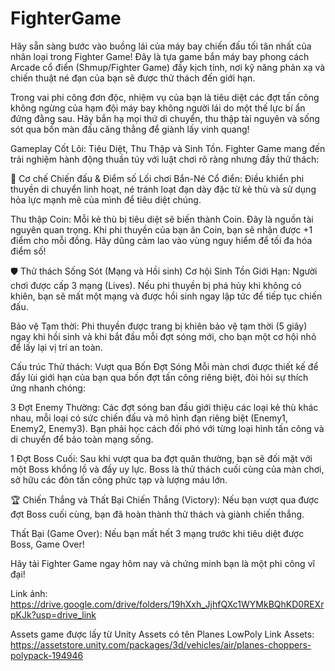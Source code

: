 # FighterGame
Hãy sẵn sàng bước vào buồng lái của máy bay chiến đấu tối tân nhất của nhân loại trong Fighter Game! Đây là tựa game bắn máy bay phong cách Arcade cổ điển (Shmup/Fighter Game) đầy kịch tính, nơi kỹ năng phản xạ và chiến thuật né đạn của bạn sẽ được thử thách đến giới hạn.

Trong vai phi công đơn độc, nhiệm vụ của bạn là tiêu diệt các đợt tấn công không ngừng của hạm đội máy bay không người lái do một thế lực bí ẩn đứng đằng sau. Hãy bắn hạ mọi thứ di chuyển, thu thập tài nguyên và sống sót qua bốn màn đấu căng thẳng để giành lấy vinh quang!

Gameplay Cốt Lõi: Tiêu Diệt, Thu Thập và Sinh Tồn.
Fighter Game mang đến trải nghiệm hành động thuần túy với luật chơi rõ ràng nhưng đầy thử thách:

🚀 Cơ chế Chiến đấu & Điểm số
Lối chơi Bắn-Né Cổ điển: Điều khiển phi thuyền di chuyển linh hoạt, né tránh loạt đạn dày đặc từ kẻ thù và sử dụng hỏa lực mạnh mẽ của mình để tiêu diệt chúng.

Thu thập Coin: Mỗi kẻ thù bị tiêu diệt sẽ biến thành Coin. Đây là nguồn tài nguyên quan trọng. Khi phi thuyền của bạn ăn Coin, bạn sẽ nhận được +1 điểm cho mỗi đồng. Hãy dũng cảm lao vào vùng nguy hiểm để tối đa hóa điểm số!

🛡️ Thử thách Sống Sót (Mạng và Hồi sinh)
Cơ hội Sinh Tồn Giới Hạn: Người chơi được cấp 3 mạng (Lives). Nếu phi thuyền bị phá hủy khi không có khiên, bạn sẽ mất một mạng và được hồi sinh ngay lập tức để tiếp tục chiến đấu.

Bảo vệ Tạm thời: Phi thuyền được trang bị khiên bảo vệ tạm thời (5 giây) ngay khi hồi sinh và khi bắt đầu mỗi đợt sóng mới, cho bạn một cơ hội nhỏ để lấy lại vị trí an toàn.

Cấu trúc Thử thách: Vượt qua Bốn Đợt Sóng
Mỗi màn chơi được thiết kế để đẩy lùi giới hạn của bạn qua bốn đợt tấn công riêng biệt, đòi hỏi sự thích ứng nhanh chóng:

3 Đợt Enemy Thường: Các đợt sóng ban đầu giới thiệu các loại kẻ thù khác nhau, mỗi loại có sức chiến đấu và mô hình đạn riêng biệt (Enemy1, Enemy2, Enemy3). Bạn phải học cách đối phó với từng loại hình tấn công và di chuyển để bảo toàn mạng sống.

1 Đợt Boss Cuối: Sau khi vượt qua ba đợt quân thường, bạn sẽ đối mặt với một Boss khổng lồ và đầy uy lực. Boss là thử thách cuối cùng của màn chơi, sở hữu các đòn tấn công phức tạp và lượng máu lớn.

🏆 Chiến Thắng và Thất Bại
Chiến Thắng (Victory): Nếu bạn vượt qua được đợt Boss cuối cùng, bạn đã hoàn thành thử thách và giành chiến thắng.

Thất Bại (Game Over): Nếu bạn mất hết 3 mạng trước khi tiêu diệt được Boss, Game Over!

Hãy tải Fighter Game ngay hôm nay và chứng minh bạn là một phi công vĩ đại!

Link ảnh: https://drive.google.com/drive/folders/19hXxh_JjhfQXc1WYMkBQhKD0REXrpKJk?usp=drive_link

Assets game được lấy từ Unity Assets có tên Planes LowPoly
Link Assets: https://assetstore.unity.com/packages/3d/vehicles/air/planes-choppers-polypack-194946

